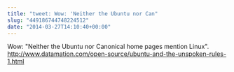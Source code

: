 ```yaml
---
title: "tweet: Wow: 'Neither the Ubuntu nor Can"
slug: "449186744748224512"
date: "2014-03-27T14:10:40+00:00"
---
```

Wow: "Neither the Ubuntu nor Canonical home pages mention Linux". http://www.datamation.com/open-source/ubuntu-and-the-unspoken-rules-1.html